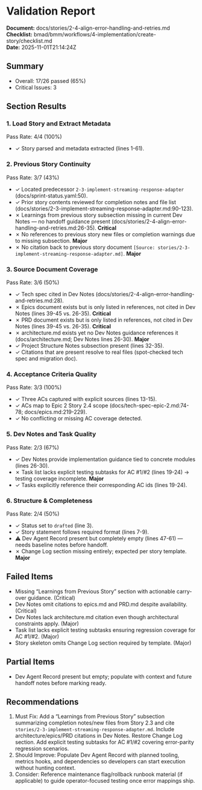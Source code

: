 # Validation Report

**Document:** docs/stories/2-4-align-error-handling-and-retries.md  
**Checklist:** bmad/bmm/workflows/4-implementation/create-story/checklist.md  
**Date:** 2025-11-01T21:14:24Z

## Summary

- Overall: 17/26 passed (65%)
- Critical Issues: 3

## Section Results

### 1. Load Story and Extract Metadata

Pass Rate: 4/4 (100%)

- ✓ Story parsed and metadata extracted (lines 1-61).

### 2. Previous Story Continuity

Pass Rate: 3/7 (43%)

- ✓ Located predecessor `2-3-implement-streaming-response-adapter` (docs/sprint-status.yaml:50).
- ✓ Prior story contents reviewed for completion notes and file list (docs/stories/2-3-implement-streaming-response-adapter.md:90-123).
- ✗ Learnings from previous story subsection missing in current Dev Notes — no handoff guidance present (docs/stories/2-4-align-error-handling-and-retries.md:26-35). **Critical**
- ✗ No references to previous story new files or completion warnings due to missing subsection. **Major**
- ✗ No citation back to previous story document `[Source: stories/2-3-implement-streaming-response-adapter.md]`. **Major**

### 3. Source Document Coverage

Pass Rate: 3/6 (50%)

- ✓ Tech spec cited in Dev Notes (docs/stories/2-4-align-error-handling-and-retries.md:28).
- ✗ Epics document exists but is only listed in references, not cited in Dev Notes (lines 39-45 vs. 26-35). **Critical**
- ✗ PRD document exists but is only listed in references, not cited in Dev Notes (lines 39-45 vs. 26-35). **Critical**
- ✗ architecture.md exists yet no Dev Notes guidance references it (docs/architecture.md; Dev Notes lines 26-30). **Major**
- ✓ Project Structure Notes subsection present (lines 32-35).
- ✓ Citations that are present resolve to real files (spot-checked tech spec and migration doc).

### 4. Acceptance Criteria Quality

Pass Rate: 3/3 (100%)

- ✓ Three ACs captured with explicit sources (lines 13-15).
- ✓ ACs map to Epic 2 Story 2.4 scope (docs/tech-spec-epic-2.md:74-78; docs/epics.md:219-229).
- ✓ No conflicting or missing AC coverage detected.

### 5. Dev Notes and Task Quality

Pass Rate: 2/3 (67%)

- ✓ Dev Notes provide implementation guidance tied to concrete modules (lines 26-30).
- ✗ Task list lacks explicit testing subtasks for AC #1/#2 (lines 19-24) → testing coverage incomplete. **Major**
- ✓ Tasks explicitly reference their corresponding AC ids (lines 19-24).

### 6. Structure & Completeness

Pass Rate: 2/4 (50%)

- ✓ Status set to `drafted` (line 3).
- ✓ Story statement follows required format (lines 7-9).
- ⚠ Dev Agent Record present but completely empty (lines 47-61) — needs baseline notes before handoff.
- ✗ Change Log section missing entirely; expected per story template. **Major**

## Failed Items

- Missing “Learnings from Previous Story” section with actionable carry-over guidance. (Critical)
- Dev Notes omit citations to epics.md and PRD.md despite availability. (Critical)
- Dev Notes lack architecture.md citation even though architectural constraints apply. (Major)
- Task list lacks explicit testing subtasks ensuring regression coverage for AC #1/#2. (Major)
- Story skeleton omits Change Log section required by template. (Major)

## Partial Items

- Dev Agent Record present but empty; populate with context and future handoff notes before marking ready.

## Recommendations

1. Must Fix: Add a “Learnings from Previous Story” subsection summarizing completion notes/new files from Story 2.3 and cite `stories/2-3-implement-streaming-response-adapter.md`. Include architecture/epics/PRD citations in Dev Notes. Restore Change Log section. Add explicit testing subtasks for AC #1/#2 covering error-parity regression scenarios.
2. Should Improve: Populate Dev Agent Record with planned tooling, metrics hooks, and dependencies so developers can start execution without hunting context.
3. Consider: Reference maintenance flag/rollback runbook material (if applicable) to guide operator-focused testing once error mappings ship.
